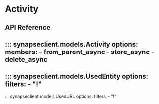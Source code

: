 # Activity

## API Reference

::: synapseclient.models.Activity
    options:
      members:
      - from_parent_async
      - store_async
      - delete_async
---
::: synapseclient.models.UsedEntity
    options:
      filters:
      - "!"
---
::: synapseclient.models.UsedURL
    options:
      filters:
      - "!"
